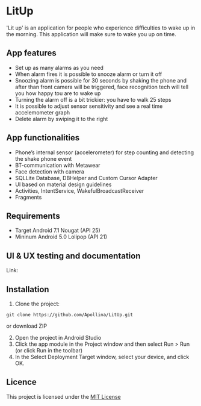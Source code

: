 # LitUp #
'Lit up' is an application for people who experience difficulties to wake up in the morning. 
This application will make sure to wake you up on time. 

## App features ##
* Set up as many alarms as you need
* When alarm fires it is possible to snooze alarm or turn it off
* Snoozing alarm is possible for 30 seconds by shaking the phone and after than front camera will be triggered, face recognition tech will tell you how happy tou are to wake up
* Turning the alarm off is a bit trickier: you have to walk 25 steps 
* It is possible to adjust sensor sensitivity and see a real time accelemometer graph 
* Delete alarm by swiping it to the right

## App functionalities ##
- Phone’s internal sensor (accelerometer) for step counting and detecting the shake phone event
- BT-communication with Metawear
- Face detection with camera 
- SQLLite Database, DBHelper and Custom Cursor Adapter
- UI based on material design guidelines
- Activities, IntentService, WakefulBroadcastReceiver
- Fragments

## Requirements ##
- Target Android 7.1 Nougat (API 25)
- Mininum Android 5.0 Lolipop (API 21)

## UI & UX testing and documentation ##
Link:

## Installation ##
1) Clone the project: 

```
git clone https://github.com/Apollina/LitUp.git
```
   or download ZIP

2) Open the project in Android Studio 
3) Click the app module in the Project window and then select Run > Run (or click Run  in the toolbar)
4) In the Select Deployment Target window, select your device, and click OK.

## Licence ##
This project  is licensed under the [MIT License](LICENSE)



